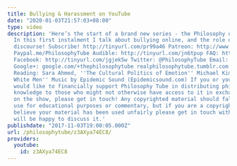 ```yaml
---
title: Bullying & Harassment on YouTube
date: "2020-01-03T21:57:03+08:00"
type: video
description: 'Here’s the start of a brand new series - the Philosophy of YouTube!
  In this first instalment I talk about bullying online, and the role of emotion in
  discourse! Subscribe! http://tinyurl.com/pr99a46 Patreon: http://www.patreon.com/PhilosophyTube
  Paypal.me/PhilosophyTube Audible: http://tinyurl.com/jn6tpup FAQ: http://tinyurl.com/j8bo4gb
  Facebook: http://tinyurl.com/jgjek5w Twitter: @PhilosophyTube Email: ollysphilosophychannel@gmail.com
  Google+: google.com/+thephilosophytube realphilosophytube.tumblr.com Recommended
  Reading: Sara Ahmed, ''The Cultural Politics of Emotion'' Michael Kimmel, ''Angry
  White Men'' Music by Epidemic Sound (Epidemicsound.com) If you or your organisation
  would like to financially support Philosophy Tube in distributing philosophical
  knowledge to those who might not otherwise have access to it in exchange for credits
  on the show, please get in touch! Any copyrighted material should fall under fair
  use for educational purposes or commentary, but if you are a copyright holder and
  believe your material has been used unfairly please get in touch with us and we
  will be happy to discuss it.'
publishdate: "2017-11-03T19:00:05.000Z"
url: /philosophytube/z3AXya74EC8/
providers:
  youtube:
    id: z3AXya74EC8
---
```

